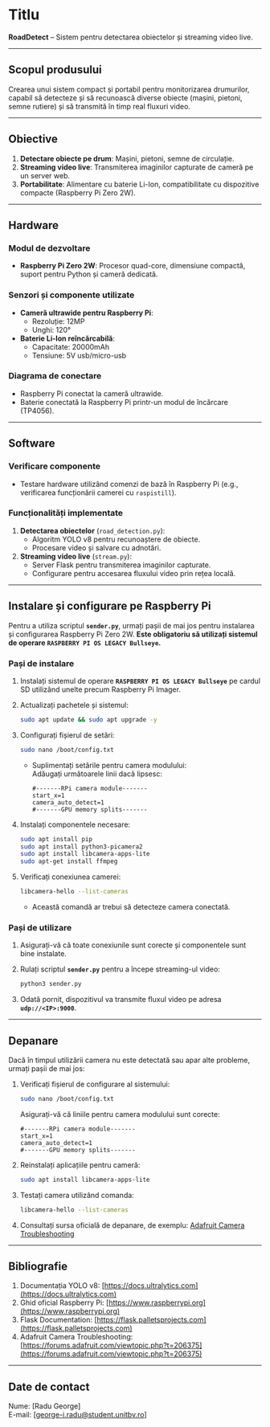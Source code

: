 # **Titlu**  
**RoadDetect** – Sistem pentru detectarea obiectelor și streaming video live.

---

## **Scopul produsului**  
Crearea unui sistem compact și portabil pentru monitorizarea drumurilor, capabil să detecteze și să recunoască diverse obiecte (mașini, pietoni, semne rutiere) și să transmită în timp real fluxuri video.

---

## **Obiective**
1. **Detectare obiecte pe drum**: Mașini, pietoni, semne de circulație.
2. **Streaming video live**: Transmiterea imaginilor capturate de cameră pe un server web.
3. **Portabilitate**: Alimentare cu baterie Li-Ion, compatibilitate cu dispozitive compacte (Raspberry Pi Zero 2W).

---

## **Hardware**
### **Modul de dezvoltare**
- **Raspberry Pi Zero 2W**: Procesor quad-core, dimensiune compactă, suport pentru Python și cameră dedicată.

### **Senzori și componente utilizate**
- **Cameră ultrawide pentru Raspberry Pi**:   
  - Rezoluție: 12MP  
  - Unghi: 120°
- **Baterie Li-Ion reîncărcabilă**:   
  - Capacitate: 20000mAh  
  - Tensiune: 5V usb/micro-usb

### **Diagrama de conectare**
- Raspberry Pi conectat la cameră ultrawide.
- Baterie conectată la Raspberry Pi printr-un modul de încărcare (TP4056).

---

## **Software**
### **Verificare componente**
- Testare hardware utilizând comenzi de bază în Raspberry Pi (e.g., verificarea funcționării camerei cu `raspistill`).

### **Funcționalități implementate**
1. **Detectarea obiectelor** (`road_detection.py`):
   - Algoritm YOLO v8 pentru recunoaștere de obiecte.
   - Procesare video și salvare cu adnotări.
2. **Streaming video live** (`stream.py`):
   - Server Flask pentru transmiterea imaginilor capturate.
   - Configurare pentru accesarea fluxului video prin rețea locală.

---

## **Instalare și configurare pe Raspberry Pi**
Pentru a utiliza scriptul **`sender.py`**, urmați pașii de mai jos pentru instalarea și configurarea Raspberry Pi Zero 2W. **Este obligatoriu să utilizați sistemul de operare `RASPBERRY PI OS LEGACY Bullseye`.**

### **Pași de instalare**
1. Instalați sistemul de operare **`RASPBERRY PI OS LEGACY Bullseye`** pe cardul SD utilizând unelte precum Raspberry Pi Imager.

2. Actualizați pachetele și sistemul:
   ```bash
   sudo apt update && sudo apt upgrade -y
   ```

3. Configurați fișierul de setări:
   ```bash
   sudo nano /boot/config.txt
   ```
   - Suplimentați setările pentru camera modulului:  
     Adăugați următoarele linii dacă lipsesc:
     ```
     #-------RPi camera module-------
     start_x=1
     camera_auto_detect=1
     #-------GPU memory splits-------
     ```

4. Instalați componentele necesare:
   ```bash
   sudo apt install pip
   sudo apt install python3-picamera2
   sudo apt install libcamera-apps-lite
   sudo apt-get install ffmpeg
   ```

5. Verificați conexiunea camerei:
   ```bash
   libcamera-hello --list-cameras
   ```
   - Această comandă ar trebui să detecteze camera conectată.

### **Pași de utilizare**
1. Asigurați-vă că toate conexiunile sunt corecte și componentele sunt bine instalate.
2. Rulați scriptul **`sender.py`** pentru a începe streaming-ul video:
   ```bash
   python3 sender.py
   ```

3. Odată pornit, dispozitivul va transmite fluxul video pe adresa **`udp://<IP>:9000`**.

---

## **Depanare**
Dacă în timpul utilizării camera nu este detectată sau apar alte probleme, urmați pașii de mai jos:

1. Verificați fișierul de configurare al sistemului:
   ```bash
   sudo nano /boot/config.txt
   ```
   Asigurați-vă că liniile pentru camera modulului sunt corecte:
   ```
   #-------RPi camera module-------
   start_x=1
   camera_auto_detect=1
   #-------GPU memory splits-------
   ```

2. Reinstalați aplicațiile pentru cameră:
   ```bash
   sudo apt install libcamera-apps-lite
   ```

3. Testați camera utilizând comanda:
   ```bash
   libcamera-hello --list-cameras
   ```

4. Consultați sursa oficială de depanare, de exemplu:  [Adafruit Camera Troubleshooting](https://forums.adafruit.com/viewtopic.php?t=206375)

---

## **Bibliografie**
1. Documentația YOLO v8: [https://docs.ultralytics.com](https://docs.ultralytics.com)  
2. Ghid oficial Raspberry Pi: [https://www.raspberrypi.org](https://www.raspberrypi.org)  
3. Flask Documentation: [https://flask.palletsprojects.com](https://flask.palletsprojects.com)  
4. Adafruit Camera Troubleshooting: [https://forums.adafruit.com/viewtopic.php?t=206375](https://forums.adafruit.com/viewtopic.php?t=206375)

---

## **Date de contact**
Nume: [Radu George]  
E-mail: [george-i.radu@student.unitbv.ro]

